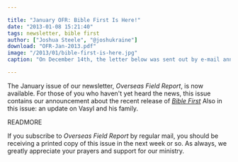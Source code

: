 ```yaml
---

title: "January OFR: Bible First Is Here!"
date: "2013-01-08 15:21:40"
tags: newsletter, bible first
author: ["Joshua Steele", "@joshukraine"]
download: "OFR-Jan-2013.pdf"
image: "/2013/01/bible-first-is-here.jpg"
caption: "On December 14th, the letter below was sent out by e-mail announcing the official launch of Bible First! We invite you to avail yourself of this new evangelism tool at www.getbiblefirst.com. May God bless you as you minister for Him!"

---
```


The January issue of our newsletter, *Overseas Field Report*, is now available. For those of you who haven't yet heard the news, this issue contains our announcement about the recent release of <a href="http://www.getbiblefirst.com">*Bible First*</a> Also in this issue: an update on Vasyl and his family.

READMORE

If you subscribe to *Overseas Field Report* by regular mail, you should be receiving a printed copy of this issue in the next week or so. As always, we greatly appreciate your prayers and support for our ministry.
